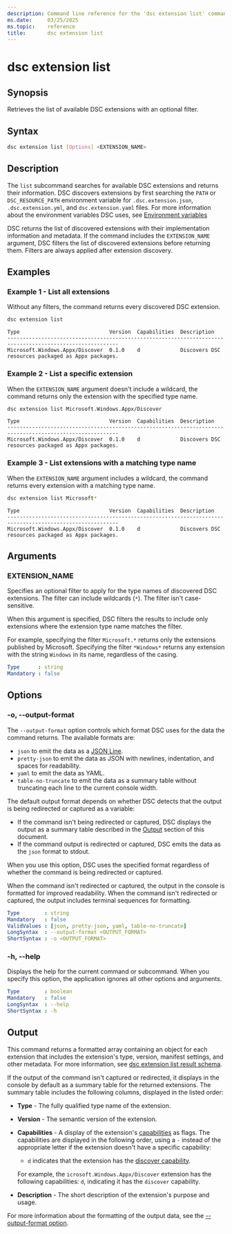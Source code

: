 ```yaml
---
description: Command line reference for the 'dsc extension list' command
ms.date:     03/25/2025
ms.topic:    reference
title:       dsc extension list
---
```


# dsc extension list

## Synopsis

Retrieves the list of available DSC extensions with an optional filter.

## Syntax

```sh
dsc extension list [Options] <EXTENSION_NAME>
```

## Description

The `list` subcommand searches for available DSC extensions and returns their information. DSC
discovers extensions by first searching the `PATH` or `DSC_RESOURCE_PATH` environment variable for
`.dsc.extension.json`, `.dsc.extension.yml`, and `dsc.extension.yaml` files. For more information
about the environment variables DSC uses, see [Environment variables][01]

DSC returns the list of discovered extensions with their implementation information and metadata. If
the command includes the `EXTENSION_NAME` argument, DSC filters the list of discovered extensions
before returning them. Filters are always applied after extension discovery.

## Examples

### Example 1 - List all extensions

Without any filters, the command returns every discovered DSC extension.

```sh
dsc extension list
```

```Output
Type                             Version  Capabilities  Description
----------------------------------------------------------------------------------------------------------
Microsoft.Windows.Appx/Discover  0.1.0    d             Discovers DSC resources packaged as Appx packages.
```

### Example 2 - List a specific extension

When the `EXTENSION_NAME` argument doesn't include a wildcard, the command returns only the extension
with the specified type name.

```sh
dsc extension list Microsoft.Windows.Appx/Discover
```

```Output
Type                             Version  Capabilities  Description
----------------------------------------------------------------------------------------------------------
Microsoft.Windows.Appx/Discover  0.1.0    d             Discovers DSC resources packaged as Appx packages.
```

### Example 3 - List extensions with a matching type name

When the `EXTENSION_NAME` argument includes a wildcard, the command returns every extension with a
matching type name.

```sh
dsc extension list Microsoft*
```

```Output
Type                             Version  Capabilities  Description
----------------------------------------------------------------------------------------------------------
Microsoft.Windows.Appx/Discover  0.1.0    d             Discovers DSC resources packaged as Appx packages.
```

## Arguments

### EXTENSION_NAME

Specifies an optional filter to apply for the type names of discovered DSC extensions. The filter
can include wildcards (`*`). The filter isn't case-sensitive.

When this argument is specified, DSC filters the results to include only extensions where the
extension type name matches the filter.

For example, specifying the filter `Microsoft.*` returns only the extensions published by
Microsoft. Specifying the filter `*Windows*` returns any extension with the string `Windows` in its
name, regardless of the casing.

```yaml
Type      : string
Mandatory : false
```

## Options

### -o, --output-format

<a id="-o"></a>
<a id="--output-format"></a>

The `--output-format` option controls which format DSC uses for the data the command returns. The
available formats are:

- `json` to emit the data as a [JSON Line][02].
- `pretty-json` to emit the data as JSON with newlines, indentation, and spaces for readability.
- `yaml` to emit the data as YAML.
- `table-no-truncate` to emit the data as a summary table without truncating each line to the
  current console width.

The default output format depends on whether DSC detects that the output is being redirected or
captured as a variable:

- If the command isn't being redirected or captured, DSC displays the output as a summary table
  described in the [Output](#output) section of this document.
- If the command output is redirected or captured, DSC emits the data as the `json` format to
  stdout.

When you use this option, DSC uses the specified format regardless of whether the command is being
redirected or captured.

When the command isn't redirected or captured, the output in the console is formatted for improved
readability. When the command isn't redirected or captured, the output includes terminal sequences
for formatting.

```yaml
Type        : string
Mandatory   : false
ValidValues : [json, pretty-json, yaml, table-no-truncate]
LongSyntax  : --output-format <OUTPUT_FORMAT>
ShortSyntax : -o <OUTPUT_FORMAT>
```

### -h, --help

<a id="-h"></a>
<a id="--help"></a>

Displays the help for the current command or subcommand. When you specify this option, the
application ignores all other options and arguments.

```yaml
Type        : boolean
Mandatory   : false
LongSyntax  : --help
ShortSyntax : -h
```

## Output

This command returns a formatted array containing an object for each extension that includes the
extension's type, version, manifest settings, and other metadata. For more information, see
[dsc extension list result schema][03].

If the output of the command isn't captured or redirected, it displays in the console by default as
a summary table for the returned extensions. The summary table includes the following columns,
displayed in the listed order:

- **Type** - The fully qualified type name of the extension.
- **Version** - The semantic version of the extension.
- **Capabilities** - A display of the extension's [capabilities][04] as flags. The capabilities are
  displayed in the following order, using a `-` instead of the appropriate letter if the extension
  doesn't have a specific capability:

  - `d` indicates that the extension has the [discover capability][05].

  For example, the `icrosoft.Windows.Appx/Discover` extension has the following capabilities: `d`,
  indicating it has the `discover` capability.
- **Description** - The short description of the extension's purpose and usage.

For more information about the formatting of the output data, see the
[--output-format option](#--output-format).

<!-- Link reference definitions -->
[01]: ../index.md#environment-variables
[02]: https://jsonlines.org/
[03]: ../../schemas/outputs/extension/list.md
[04]: ../../schemas/outputs/extension/list.md#capabilities
[05]: ../../schemas/outputs/extension/list.md#capability-discover
